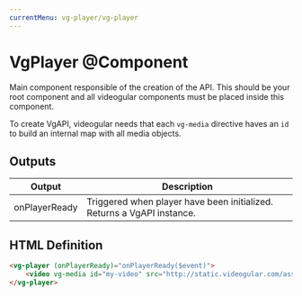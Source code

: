 ```yaml
---
currentMenu: vg-player/vg-player
---
```


# VgPlayer @Component

Main component responsible of the creation of the API. This should be your root component and all videogular components must be placed inside this component.

To create VgAPI, videogular needs that each `vg-media` directive haves an `id` to build an internal map with all media objects.

## Outputs

| Output | Description |
|--- |--- |
| onPlayerReady | Triggered when player have been initialized. Returns a VgAPI instance. |

## HTML Definition

```html
<vg-player (onPlayerReady)="onPlayerReady($event)">
    <video vg-media id="my-video" src="http://static.videogular.com/assets/videos/videogular.mp4" type="video/mp4">
</vg-player>
```
